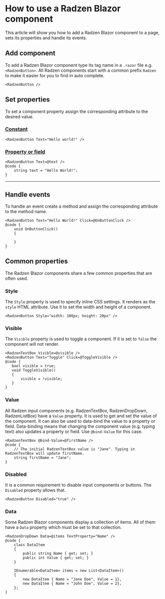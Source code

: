 # How to use a Radzen Blazor component
This article will show you how to add a Radzen Blazor component to a page, sets its properties and handle its events.

## Add component 
To add a Radzen Blazor component type its tag name in a `.razor` file e.g. `<RadzenButton>`. All Radzen components
start with a common prefix `Radzen` to make it easier for you to find in auto complete.
```
<RadzenButton />
```
## Set properties
To set a component property assign the corresponding attribute to the desired value.

### [Constant](#tab/constant)
```
<RadzenButton Text="Hello world!" />
```
### [Property or field](#tab/property)
```
<RadzenButton Text=@text />
@code {
    string text = "Hello World!";
}
```
***
## Handle events
To handle an event create a method and assign the corresponding attribute to the method name. 
```
<RadzenButton Text="Hello World!" Click=@OnButtonClick />
@code {
    void OnButtonClick()
    {

    }
}
```
## Common properties
The Radzen Blazor components share a few common properties that are often used.
### Style
The `Style` property is used to specify inline CSS settings. It renders as the `style` HTML attribute. Use it to set the width and height of a component.
```
<RadzenButton Style="width: 100px; height: 20px" />
```
### Visible
The `Visible` property is used to toggle a component. If it is set to `false` the component will not render.
```
<RadzenTextBox Visible=@visible />
<RadzenButton Text="Toggle" Click=@ToggleVisible />
@code {
   bool visible = true;
   void ToggleVisible()
   {
       visible = !visible;
   }
}
```
### Value
All Radzen input components (e.g. RadzenTextBox, RadzenDropDown, RadzenListBox) have a `Value` property. It is used to get and set the value of the component. It can also be used to data-bind the value to a property or field. Data-binding means that changing the component value (e.g. typing text) also updates a property or field. Use `@bind-Value` for this case.
```
<RadzenTextBox @bind-Value=@firstName />
@code {
    // The initial RadzenTextBox value is "Jane". Typing in RadzenTextBox will update firstName.
    string firstName = "Jane";
}
```
### Disabled
It is a common requirement to disable input components or buttons. The `Disabled` property allows that.
```
<RadzenButton Disabled="true" />
```
### Data
Some Radzen Blazor components display a collection of items. All of them have a `Data` property which must be set to that collection.
```
<RadzenDropDown Data=@items TextProperty="Name" />
@code {
    class DataItem
    {
        public string Name { get; set; }
        public int Value { get; set; }
    }

    IEnumerable<DataItem> items = new List<DataItem>()
    {
        new DataItem { Name = "Jane Doe", Value = 1},
        new DataItem { Name = "John Doe", Value = 2},
    };
}
```